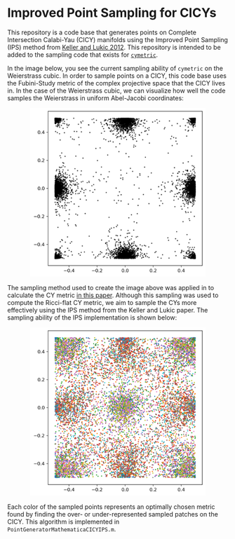 # Improved Point Sampling for CICYs

This repository is a code base that generates points on Complete Intersection Calabi-Yau (CICY) manifolds using the Improved Point Sampling (IPS) method from [Keller and Lukic 2012](https://arxiv.org/abs/0907.1387). This repository is intended to be added to the sampling code that exists for [`cymetric`](https://github.com/ruehlef/cymetric). 

In the image below, you see the current sampling ability of `cymetric` on the Weierstrass cubic. In order to sample points on a CICY, this code base uses the Fubini-Study metric of the complex projective space that the CICY lives in. In the case of the Weierstrass cubic, we can visualize how well the code samples the Weierstrass in uniform Abel-Jacobi coordinates:

<p align="center">
  <img src="cymetric/weierstrass_cubic/uniform_weierstrass_cubic.png" alt="cymetric" width="400" />
</p>

The sampling method used to create the image above was applied in to calculate the CY metric [in this paper](https://arxiv.org/abs/2205.13408). Although this sampling was used to compute the Ricci-flat CY metric, we aim to sample the CYs more effectively using the IPS method from the Keller and Lukic paper. The sampling ability of the IPS implementation is shown below:

<p align="center">
  <img src="IPS/uniform_weierstrass_cubic_ips.png" alt="ips" width="400" />
</p>

Each color of the sampled points represents an optimally chosen metric found by finding the over- or under-represented sampled patches on the CICY. This algorithm is implemented in `PointGeneratorMathematicaCICYIPS.m`.  
